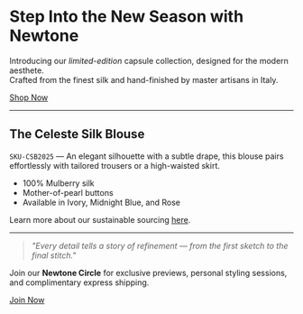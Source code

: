 # Step Into the **New Season** with Newtone

Introducing our *limited-edition* capsule collection, designed for the modern aesthete.  
Crafted from the finest silk and hand-finished by master artisans in Italy.

[Shop Now](/shop-new)

---

## The Celeste Silk Blouse

`SKU-CSB2025` — An elegant silhouette with a subtle drape, this blouse pairs effortlessly with tailored trousers or a high-waisted skirt.

- 100% Mulberry silk
- Mother-of-pearl buttons
- Available in Ivory, Midnight Blue, and Rose

Learn more about our sustainable sourcing [here](https://Newtone.com/sustainability).

---

> *"Every detail tells a story of refinement — from the first sketch to the final stitch."*

Join our **Newtone Circle** for exclusive previews, personal styling sessions,  
and complimentary express shipping.

[Join Now](/join-circle)
